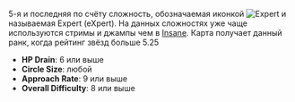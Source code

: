 5-я и последняя по счёту сложность, обозначаемая иконкой ![](/wiki/shared/Expert-s.png "Expert") и называемая Expert (eXpert). На данных сложностях уже чаще используются стримы и джампы чем в [Insane](RU:Insane). Карта получает данный ранк, когда рейтинг звёзд больше 5.25

-   **HP Drain**: 6 или выше
-   **Circle Size**: любой
-   **Approach Rate**: 9 или выше
-   **Overall Difficulty**: 8 или выше
